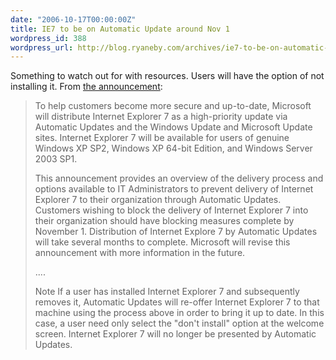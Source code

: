 ```yaml
---
date: "2006-10-17T00:00:00Z"
title: IE7 to be on Automatic Update around Nov 1
wordpress_id: 388
wordpress_url: http://blog.ryaneby.com/archives/ie7-to-be-on-automatic-update-around-nov-1/
---
```

Something to watch out for with resources. Users will have the option of not installing it. From <a href="http://www.microsoft.com/technet/updatemanagement/windowsupdate/ie7announcement.mspx">the announcement</a>:

<blockquote>To help customers become more secure and up-to-date, Microsoft will distribute Internet Explorer 7 as a high-priority update via Automatic Updates and the Windows Update and Microsoft Update sites. Internet Explorer 7 will be available for users of genuine Windows XP SP2, Windows XP 64-bit Edition, and Windows Server 2003 SP1.

This announcement provides an overview of the delivery process and options available to IT Administrators to prevent delivery of Internet Explorer 7 to their organization through Automatic Updates. Customers wishing to block the delivery of Internet Explorer 7 into their organization should have blocking measures complete by November 1. Distribution of Internet Explore 7 by Automatic Updates will take several months to complete. Microsoft will revise this announcement with more information in the future.

....

Note   If a user has installed Internet Explorer 7 and subsequently removes it, Automatic Updates will re-offer Internet Explorer 7 to that machine using the process above in order to bring it up to date. In this case, a user need only select the "don't install" option at the welcome screen. Internet Explorer 7 will no longer be presented by Automatic Updates.</blockquote>
